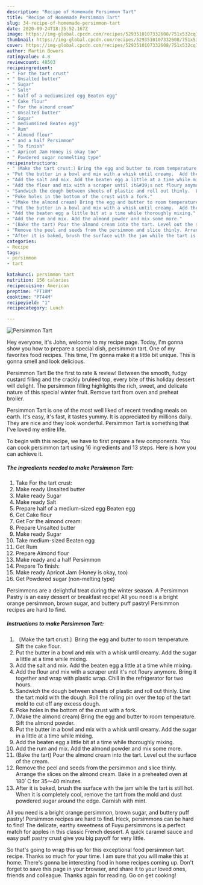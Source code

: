 ```yaml
---
description: "Recipe of Homemade Persimmon Tart"
title: "Recipe of Homemade Persimmon Tart"
slug: 34-recipe-of-homemade-persimmon-tart
date: 2020-09-24T18:35:52.167Z
image: https://img-global.cpcdn.com/recipes/5293510107332608/751x532cq70/persimmon-tart-recipe-main-photo.jpg
thumbnail: https://img-global.cpcdn.com/recipes/5293510107332608/751x532cq70/persimmon-tart-recipe-main-photo.jpg
cover: https://img-global.cpcdn.com/recipes/5293510107332608/751x532cq70/persimmon-tart-recipe-main-photo.jpg
author: Martin Bowers
ratingvalue: 4.8
reviewcount: 48503
recipeingredient:
- " For the tart crust"
- " Unsalted butter"
- " Sugar"
- " Salt"
- " half of a mediumsized egg Beaten egg"
- " Cake flour"
- " For the almond cream"
- " Unsalted butter"
- " Sugar"
- " mediumsized Beaten egg"
- " Rum"
- " Almond flour"
- " and a half Persimmon"
- " To finish"
- " Apricot Jam Honey is okay too"
- " Powdered sugar nonmelting type"
recipeinstructions:
- "〔Make the tart crust:〕Bring the egg and butter to room temperature. Sift the cake flour."
- "Put the butter in a bowl and mix with a whisk until creamy.  Add the sugar  a little at a time while mixing."
- "Add the salt and mix. Add the beaten egg a little at a time while mixing."
- "Add the flour and mix with a scraper until it&#39;s not floury anymore.  Bring it together and wrap with plastic wrap.  Chill in the refrigerator for two hours."
- "Sandwich the dough between sheets of plastic and roll out thinly.  Line the tart mold with the dough. Roll the rolling pin over the top of the tart mold to cut off any excess dough."
- "Poke holes in the bottom of the crust with a fork."
- "(Make the almond cream) Bring the egg and butter to room temperature. Sift the almond powder."
- "Put the butter in a bowl and mix with a whisk until creamy.  Add the sugar in a little at a time while mixing."
- "Add the beaten egg a little bit at a time while thoroughly mixing."
- "Add the rum and mix. Add the almond powder and mix some more."
- "(Bake the tart) Pour the almond cream into the tart. Level out the surface of the cream."
- "Remove the peel and seeds from the persimmon and slice thinly. Arrange the slices on the almond cream. Bake in a preheated oven at 180ﾟC for 35～40 minutes."
- "After it is baked, brush the surface with the jam while the tart is still hot. When it is completely cool, remove the tart from the mold and dust powdered sugar around the edge.  Garnish with mint."
categories:
- Recipe
tags:
- persimmon
- tart

katakunci: persimmon tart 
nutrition: 156 calories
recipecuisine: American
preptime: "PT18M"
cooktime: "PT44M"
recipeyield: "1"
recipecategory: Lunch

---
```



![Persimmon Tart](https://img-global.cpcdn.com/recipes/5293510107332608/751x532cq70/persimmon-tart-recipe-main-photo.jpg)

Hey everyone, it's John, welcome to my recipe page. Today, I'm gonna show you how to prepare a special dish, persimmon tart. One of my favorites food recipes. This time, I'm gonna make it a little bit unique. This is gonna smell and look delicious.

Persimmon Tart Be the first to rate &amp; review! Between the smooth, fudgy custard filling and the crackly bruléed top, every bite of this holiday dessert will delight. The persimmon filling highlights the rich, sweet, and delicate nature of this special winter fruit. Remove tart from oven and preheat broiler.

Persimmon Tart is one of the most well liked of recent trending meals on earth. It's easy, it's fast, it tastes yummy. It is appreciated by millions daily. They are nice and they look wonderful. Persimmon Tart is something that I've loved my entire life.


To begin with this recipe, we have to first prepare a few components. You can cook persimmon tart using 16 ingredients and 13 steps. Here is how you can achieve it.

<!--inarticleads1-->

##### The ingredients needed to make Persimmon Tart:

1. Take  For the tart crust:
1. Make ready  Unsalted butter
1. Make ready  Sugar
1. Make ready  Salt
1. Prepare  half of a medium-sized egg Beaten egg
1. Get  Cake flour
1. Get  For the almond cream:
1. Prepare  Unsalted butter
1. Make ready  Sugar
1. Take  medium-sized Beaten egg
1. Get  Rum
1. Prepare  Almond flour
1. Make ready  and a half Persimmon
1. Prepare  To finish:
1. Make ready  Apricot Jam (Honey is okay, too)
1. Get  Powdered sugar (non-melting type)


Persimmons are a delightful treat during the winter season. A Persimmon Pastry is an easy dessert or breakfast recipe! All you need is a bright orange persimmon, brown sugar, and buttery puff pastry! Persimmon recipes are hard to find. 

<!--inarticleads2-->

##### Instructions to make Persimmon Tart:

1. 〔Make the tart crust:〕Bring the egg and butter to room temperature. Sift the cake flour.
1. Put the butter in a bowl and mix with a whisk until creamy.  Add the sugar  a little at a time while mixing.
1. Add the salt and mix. Add the beaten egg a little at a time while mixing.
1. Add the flour and mix with a scraper until it&#39;s not floury anymore.  Bring it together and wrap with plastic wrap.  Chill in the refrigerator for two hours.
1. Sandwich the dough between sheets of plastic and roll out thinly.  Line the tart mold with the dough. Roll the rolling pin over the top of the tart mold to cut off any excess dough.
1. Poke holes in the bottom of the crust with a fork.
1. (Make the almond cream) Bring the egg and butter to room temperature. Sift the almond powder.
1. Put the butter in a bowl and mix with a whisk until creamy.  Add the sugar in a little at a time while mixing.
1. Add the beaten egg a little bit at a time while thoroughly mixing.
1. Add the rum and mix. Add the almond powder and mix some more.
1. (Bake the tart) Pour the almond cream into the tart. Level out the surface of the cream.
1. Remove the peel and seeds from the persimmon and slice thinly. Arrange the slices on the almond cream. Bake in a preheated oven at 180ﾟC for 35～40 minutes.
1. After it is baked, brush the surface with the jam while the tart is still hot. When it is completely cool, remove the tart from the mold and dust powdered sugar around the edge.  Garnish with mint.


All you need is a bright orange persimmon, brown sugar, and buttery puff pastry! Persimmon recipes are hard to find. Heck, persimmons can be hard to find! The delicate, earthy sweetness of Fuyu persimmons is a perfect match for apples in this classic French dessert. A quick caramel sauce and easy puff pastry crust give you big payoff for very little. 

So that's going to wrap this up for this exceptional food persimmon tart recipe. Thanks so much for your time. I am sure that you will make this at home. There's gonna be interesting food in home recipes coming up. Don't forget to save this page in your browser, and share it to your loved ones, friends and colleague. Thanks again for reading. Go on get cooking!
